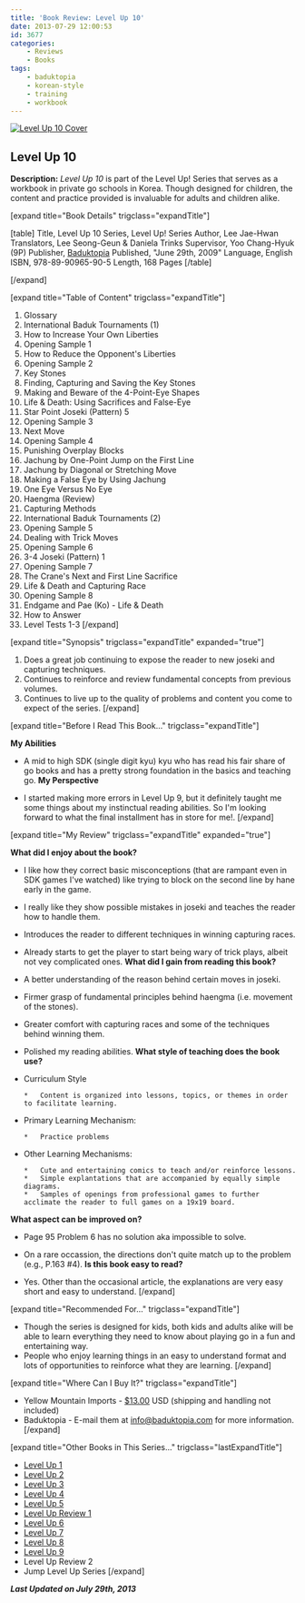 ```yaml
---
title: 'Book Review: Level Up 10'
date: 2013-07-29 12:00:53
id: 3677
categories:
	- Reviews
	- Books
tags:
	- baduktopia
	- korean-style
	- training
	- workbook
---
```


[![Level Up 10 Cover](http://www.bengozen.com/wp-content/uploads/2013/07/levelup10cover.jpg)](http://www.bengozen.com/wp-content/uploads/2013/07/levelup10cover.jpg)

## Level Up 10

**Description:** _Level Up 10_ is part of the Level Up! Series that serves as a workbook in private go schools in Korea. Though designed for children, the content and practice provided is invaluable for adults and children alike.

<!--more-->

[expand title="Book Details" trigclass="expandTitle"]

[table]
Title, Level Up 10
Series, Level Up! Series
Author, Lee Jae-Hwan
Translators, Lee Seong-Geun &amp; Daniela Trinks
Supervisor, Yoo Chang-Hyuk (9P)
Publisher, [Baduktopia](http://www.baduktopia.com)
Published, "June 29th, 2009"
Language, English
ISBN, 978-89-90965-90-5
Length, 168 Pages
[/table]

[/expand]

[expand title="Table of Content" trigclass="expandTitle"]

1.  Glossary
2.  International Baduk Tournaments (1)
3.  How to Increase Your Own Liberties
4.  Opening Sample 1
5.  How to Reduce the Opponent's Liberties
6.  Opening Sample 2
7.  Key Stones
8.  Finding, Capturing and Saving the Key Stones
9.  Making and Beware of the 4-Point-Eye Shapes
10.  Life &amp; Death: Using Sacrifices and False-Eye
11.  Star Point Joseki (Pattern) 5
12.  Opening Sample 3
13.  Next Move
14.  Opening Sample 4
15.  Punishing Overplay Blocks
16.  Jachung by One-Point Jump on the First Line
17.  Jachung by Diagonal or Stretching Move
18.  Making a False Eye by Using Jachung
19.  One Eye Versus No Eye
20.  Haengma (Review)
21.  Capturing Methods
22.  International Baduk Tournaments (2)
23.  Opening Sample 5
24.  Dealing with Trick Moves
25.  Opening Sample 6
26.  3-4 Joseki (Pattern) 1
27.  Opening Sample 7
28.  The Crane's Next and First Line Sacrifice
29.  Life &amp; Death and Capturing Race
30.  Opening Sample 8
31.  Endgame and Pae (Ko) - Life &amp; Death
32.  How to Answer
33.  Level Tests 1-3
[/expand]

[expand title="Synopsis" trigclass="expandTitle" expanded="true"]

1.  Does a great job continuing to expose the reader to new joseki and capturing techniques.
2.  Continues to reinforce and review fundamental concepts from previous volumes.
3.  Continues to live up to the quality of problems and content you come to expect of the series.
[/expand]

[expand title="Before I Read This Book..." trigclass="expandTitle"]

**My Abilities**

*   A mid to high SDK (single digit kyu) kyu who has read his fair share of go books and has a pretty strong foundation in the basics and teaching go.
**My Perspective**

*   I started making more errors in Level Up 9, but it definitely taught me some things about my instinctual reading abilities. So I'm looking forward to what the final installment has in store for me!.
[/expand]

[expand title="My Review" trigclass="expandTitle" expanded="true"]

**What did I enjoy about the book?**

*   I like how they correct basic misconceptions (that are rampant even in SDK games I've watched) like trying to block on the second line by hane early in the game.
*   I really like they show possible mistakes in joseki and teaches the reader how to handle them.
*   Introduces the reader to different techniques in winning capturing races.
*   Already starts to get the player to start being wary of trick plays, albeit not vey complicated ones.
**What did I gain from reading this book?**

*   A better understanding of the reason behind certain moves in joseki.
*   Firmer grasp of fundamental principles behind haengma (i.e. movement of the stones).
*   Greater comfort with capturing races and some of the techniques behind winning them.
*   Polished my reading abilities.
**What style of teaching does the book use?**

*   Curriculum Style

		*   Content is organized into lessons, topics, or themes in order to facilitate learning.

*   Primary Learning Mechanism:

		*   Practice problems

*   Other Learning Mechanisms:

		*   Cute and entertaining comics to teach and/or reinforce lessons.
		*   Simple explantations that are accompanied by equally simple diagrams.
		*   Samples of openings from professional games to further acclimate the reader to full games on a 19x19 board.
**What aspect can be improved on?**

*   Page 95 Problem 6 has no solution aka impossible to solve.
*   On a rare occassion, the directions don't quite match up to the problem (e.g., P.163 #4).
**Is this book easy to read?**

*   Yes. Other than the occasional article, the explanations are very easy short and easy to understand.
[/expand]

[expand title="Recommended For..." trigclass="expandTitle"]

*   Though the series is designed for kids, both kids and adults alike will be able to learn everything they need to know about playing go in a fun and entertaining way.
*   People who enjoy learning things in an easy to understand format and lots of opportunities to reinforce what they are learning.
[/expand]

[expand title="Where Can I Buy It?" trigclass="expandTitle"]

*   Yellow Mountain Imports - [$13.00](https://www.ymimports.com/p-796-level-up-10-12-10-kyu.aspx "Yellow Mountain Imports Purchase Link") USD (shipping and handling not included)
*   Baduktopia - E-mail them at info@baduktopia.com for more information.
[/expand]

[expand title="Other Books in This Series..." trigclass="lastExpandTitle"]

*   [Level Up 1](http://www.bengozen.com/book-review-level-up-1/ "Book Review: Level Up 1")
*   [Level Up 2](http://www.bengozen.com/book-review-level-up-vol-2/ "Book Review: Level Up 2")
*   [Level Up 3](http://www.bengozen.com/book-review-level-up-3/ "Book Review: Level Up 3")
*   [Level Up 4](http://www.bengozen.com/book-review-level-up-4/ "Book Review: Level Up 4")
*   [Level Up 5](http://www.bengozen.com/book-review-level-up-5/ "Book Review: Level Up 5")
*   [Level Up Review 1](http://www.bengozen.com/book-review-level-up-review-1/ "Book Review: Level Up Review 1")
*   [Level Up 6](http://www.bengozen.com/book-review-level-up-6/ "Book Review: Level Up 6")
*   [Level Up 7](http://www.bengozen.com/book-review-level-up-7/ "Book Review: Level Up 7")
*   [Level Up 8](http://www.bengozen.com/book-review-level-up-8/ "Book Review: Level Up 8")
*   [Level Up 9](http://www.bengozen.com/book-review-level-up-9/ "Book Review: Level Up 9")
*   Level Up Review 2
*   Jump Level Up Series
[/expand]

_**Last Updated on July 29th, 2013**_